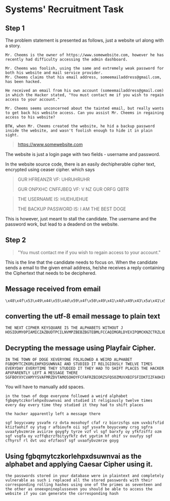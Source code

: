 # Systems' Recruitment Task

## Step 1

The problem statement is presented as follows, just a website url along with a story. 
```
Mr. Cheems is the owner of https://www.somewebsite.com, however he has recently had difficulty accessing the admin dashboard.

Mr. Cheems was foolish, using the same and extremely weak password for both his website and mail service provider.
Mr. Cheems claims that his email address, someemailaddress@gmail.com, has been hacked.

He received an email from his own account (someemailaddress@gmail.com) in which the Hacker stated, "You must contact me if you wish to regain access to your account."

Mr. Cheems seems unconcerned about the tainted email, but really wants to get back his website access. Can you assist Mr. Cheems in regaining access to his website?

BTW, when Mr. Cheems created the website, he hid a backup password inside the website, and wasn't foolish enough to hide it in plain sight. 

```
 > https://www.somewebsite.com


The website is just a login page with two fields - username and password. 

In the website source code, there is an easily dechipherable cipher text, encrypted using ceaser cipher. which says 

> GUR HFREANZR VF: UHRUHRUHR
> 
> GUR ONPXHC CNFFJBEQ VF: V NZ GUR ORFG QBTR


> THE USERNAME IS: HUEHUEHUE
> 
> THE BACKUP PASSWORD IS: I AM THE BEST DOGE

This is however, just meant to stall the candidate. The username and the password work, but lead to a deadend on the website. 

## Step 2
> "You must contact me if you wish to regain access to your account."

This is the line that the candidate needs to focus on. 
When the candidate sends a email to the given email address, he/she receives a reply containing the Ciphertext that needs to be deciphered.

## Message received from email

```
\x48\x4f\x53\x49\x44\x55\x4d\x59\x4f\x50\x49\x41\x4d\x49\x43\x5a\x41\x5a\x42\x55\x44\x54\x50\x43\x49\x4c\x4e\x56\x4d\x50\x5a\x42\x45\x42\x5a\x42\x47\x54\x45\x42\x4d\x4c\x46\x43\x43\x41\x51\x49\x4d\x47\x52\x4c\x44\x59\x45\x58\x49\x50\x51\x4d\x43\x4b\x4e\x5a\x43\x54\x52\x5a\x4c\x58\x44\x46\x43\x4c\x43\x54\x55\x51\x49\x4f\x41\x45\x4f\x59\x55\x42\x4f\x46\x48\x4b\x50\x54\x51\x4e\x44\x59\x5a\x42\x51\x41\x44\x55\x47\x4f\x43\x55\x41\x5a\x42\x55\x44\x49\x44\x56\x41\x5a\x42\x55\x44\x59\x47\x4f\x44\x55\x4b\x43\x58\x54\x55\x51\x49\x4f\x41\x45\x4f\x59\x53\x49\x44\x5a\x46\x43\x49\x59\x4e\x54\x49\x4b\x49\x51\x4c\x4d\x42\x44\x43\x55\x53\x49\x43\x4b\x42\x44\x50\x4b\x51\x42\x4e\x5a\x4c\x45\x55\x42\x4f\x53\x4f\x56\x50\x41\x49\x51\x42\x4c\x43\x55\x51\x43\x4b\x42\x53\x49\x42\x55\x43\x55\x48\x47\x44\x4d\x5a\x59\x58\x44\x41\x46\x4f\x57\x58\x54\x41\x46\x47\x4c\x55\x57\x41\x59\x51\x44\x4e\x50\x54\x4e\x49\x4e\x56\x49\x41\x48\x46\x4c\x55\x57\x44\x47\x4d\x54\x58\x55\x4c\x56\x54\x4e\x57\x50\x51\x5a\x57\x43\x4b\x47\x51\x48\x4f\x49\x49\x55\x4b\x59\x4c\x46\x4e\x49\x4b\x47\x54\x44\x44\x59\x52\x4b\x51\x42\x47\x41\x4f\x54\x51\x4b\x4e\x50\x48\x59\x48\x54\x48\x47\x58\x54\x41\x46\x47\x4c\x44\x4d\x5a\x59\x58\x44\x41\x46\x4f\x57\x42\x53\x52\x48\x52\x48\x47\x51\x45\x51\x41\x46\x46\x4c\x57\x44\x57\x56\x52\x57\x45\x4b\x46\x41\x48\x59\x47\x54\x45\x4b\x49\x4d\x57\x49\x49\x56\x59\x44\x55\x57\x41\x5a\x56\x4b\x41\x51\x52\x48\x47\x41\x42\x51\x56\x48\x44\x54\x5a\x59\x56\x49\x46\x47\x58\x55\x48\x56\x4b\x56\x50\x59\x4e\x52\x48\x47\x58\x51\x48\x47\x44\x4c\x5a\x57\x56\x4b\x4c\x56\x45\x57\x55\x57\x47\x41\x4f\x59\x5a\x59\x56\x49\x46\x47\x59\x45\x59\x51\x57\x49\x59\x51\x47\x4f\x49\x47\x4e\x49\x4b\x47\x51\x58\x50\x54\x51\x4b\x5a\x59\x58\x54\x48\x47\x41\x48\x49\x58\x53\x54\x47\x51\x4f\x41\x59\x51\x54\x50\x45\x4b\x4b\x56\x4c\x46\x4e\x54\x48\x51\x48\x47\x51\x5a\x43\x56\x46\x4c\x57\x44\x57\x56\x52\x57\x45\x4b\x49\x4d\x57\x49
```

## converting the utf-8 email message to plain text

```
THE NEXT CIPHER KEYSQUARE IS THE ALPHABETS WITHOUT J HOSIDUMYOPIAMICZAZBUDTPCILNVMPZBEBZBGTEBMLFCCAQIMGRLDYEXIPQMCKNZCTRZLXDFCLCTUQIOAEOYUBOFHKPTQNDYZBQADUGOCUAZBUDIDVAZBUDYGODUKCXTUQIOAEOYSIDZFCIYNTIKIQLMBDCUSICKBDPKQBNZLEUBOSOVPAIQBLCUQCKBSIBUCUHGDMZYXDAFOWXTAFGLUWAYQDNPTNINVIAHFLUWDGMTXULVTNWPQZWCKGQHOIIUKYLFNIKGTDDYRKQBGAOTQKNPHYHTHGXTAFGLDMZYXDAFOWBSRHRHGQEQAFFLWDWVRWEKFAHYGTEKIMWIIVYDUWAZVKAQRHGABQVHDTZYVIFGXUHVKVPYNRHGXQHGDLZWVKLVEWUWGAOYZYVIFGYEYQWIYQGOIGNIKGQXPTQKZYXTHGAHIXSTGQOAYQTPEKKVLFNTHQHGQZCVFLWDWVRWEKIMWI
```

## Decrypting the message using Playfair Cipher.

```
IN THE TOWN OF DOGE XEVERYONE FOLXLOWED A WEIRD ALPHABET FGBQMYTCZKORLEHPXDSUWNVAI AND STUDIED IT RELIGIOUSLY TWELVE TIMES EVERYDAY EVERYTIME THEY STUDIED IT THEY HAD TO SHIFT PLACES THE HACKER APXPARENTLY LEFT A MESSAGE THERE SGFBOYXYCVAMYYSVAFMRZDVTAMOSOHOYFCFAFRZBIORZSFQSOZMUVXBIFSFIDKTIZFAOHIFOYYTUGRAFBIOUFMOIXISGFYSVAFMBOYXYCVAMYCRSGSGFRAUVAAFYBVZMRZEAVIXIRZEGOYGFYTYRZEVZFVLSGFBARXFYOYXYFKFZSFXFZOZMSGFVSGFAOYVZFFQBZRZFBITYXYFKFZDVTYGVTIMHFOHIFSVOUUFYXYSGFCFHYRSFRLDVTUOZEFZFAOSFSGFUVAXAFYBVZMRZEGOYG
```
You will have to manually add spaces. 

```                                                    
in the town of doge everyone followed a weird alphabet fgbqmytczkorlehpxdsuwnvai and studied it religiously twelve times every day every time they studied it they had to shift places 

the hacker apparently left a message there

sgf boyycvamy ysvafm rz dvta mosohoyf cfaf rz biorzsfqs ozm uvxbifsfid ktizfaohif oy ytug r afbioufm oii sgf ysvafm boyycvamy crsg sgfra uvaafybvzmrze aviirze goygfy tyrze vzf vl sgf barxfy oy yfkfzsffz ozm sgf vsgfa oy vzffqbzrzfbityyfkfz dvt ygvtim hf ohif sv ouufyy sgf cfhyrsf rl dvt uoz efzfaosf sgf uvaafybvzmrze goyg
```


## Using fgbqmytczkorlehpxdsuwnvai as the alphabet and applying Caesar Cipher using it.

```
the passwords stored in your database were in plaintext and completely vulnerable as such i replaced all the stored passwords with their corresponding rolling hashes using one of the primes as seventeen and the other as oneexpnineplusseven you should be able to access the website if you can generate the corresponding hash
```